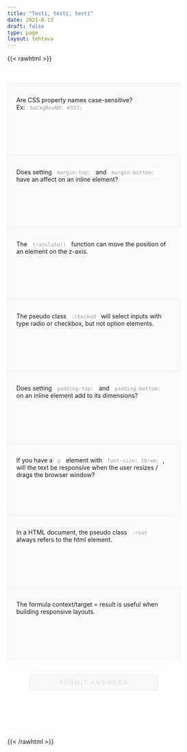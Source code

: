 ```yaml
---
title: "Testi, testi, testi"
date: 2021-8-13
draft: false
type: page
layout: tehtava
---
```


{{< rawhtml >}}
<body>
<div id="emc-score"></div>
<div class="wrap">
  <div class="row">
  <section data-quiz-item>
    <div class="question">Are CSS property names case-sensitive?<br>Ex: <code>baCkgRouNd: #333;</code></div>
    <div class="choices" data-choices='["Yes","No"]'>    </div>
        <p class="info">VITUIKSI MENI</p>
     </section>
  <section data-quiz-item>
    <div class="question">Does setting <code>margin-top:</code> and <code>margin-bottom:</code> have an affect on an inline element?</div>
    <div class="choices" data-choices='["Yes","No"]'>
    </div>
  </section>
  </div>
  <div class="row">
  <section data-quiz-item>
    <div class="question">The <code>translate()</code> function can move the position of an element on the z-axis.</div>
    <div class="choices" data-choices='["True","False"]'>
    </div>
  </section>
   <section data-quiz-item>
     <div class="question">The pseudo class <code>:checked</code> will select inputs with type radio or checkbox, but not option elements.</div>
    <div class="choices" data-choices='["True","False"]'>
    </div>
  </section>
  </div>
   <div class="row">
  <section data-quiz-item>
    <div class="question">Does setting <code>padding-top:</code> and <code>padding-bottom:</code> on an inline element add to its dimensions?</div>
    <div class="choices" data-choices='["Yes","No"]'>
    </div>
  </section>
   <section data-quiz-item>
     <div class="question">If you have a <code>p</code> element with <code>font-size: 10rem;</code>, will the text be responsive when the user resizes / drags the browser window?</div>
    <div class="choices" data-choices='["Yes","No"]'>
    </div>
  </section>
  </div>
   <div class="row last">
  <section data-quiz-item>
    <div class="question">In a HTML document, the pseudo class <code>:root</code> always refers to the html element.</div>
    <div class="choices" data-choices='["True","False"]'>
    </div>
  </section>
   <section data-quiz-item>
    <div class="question">The formula context/target = result is useful when building responsive layouts.</div>
    <div class="choices" data-choices='["True","False"]'>
    </div>
  </section>
  </div>
  <div class="submit">
  <button id="emc-submit">Submit Answers</button>
  </div>
</div>
 
 <script src='https://cdnjs.cloudflare.com/ajax/libs/jquery/2.1.3/jquery.min.js'></script>
 
</body>
</html>

<style>
.row:after {
  clear: both;
  content: "";
  display: table;
}
.row:before {
  content: "";
  display: table;
}

*, *:after, *:before {
  -webkit-box-sizing: border-box;
  -moz-box-sizing: border-box;
  box-sizing: border-box;
}

.wrap body {
  background: #fff;
  font-family: 'Raleway';
  line-height: 1.55;
  color: #737373;
  font-weight: 400;
}

.wrap body a {
  color: #27b198;
  text-decoration: none;
  border-bottom: 2px solid #fff;
}

.wrap body a:hover {
  border-color: #eeeeee;
}

code {
  background: #fff;
  color: #999999;
  padding: 2px 8px;
}

header {
  position: relative;
  text-align: center;
  text-transform: uppercase;
  color: #ff5c00;
  border-bottom: 1px solid dareken(#2dceb1, 15%);
  letter-spacing: 4px;
  padding: 12px 0;
  background: #fafafa;
  border-bottom: 1px solid #eeeeee;
}

.wrap {
  max-width: 48em;
  margin: 0 auto;
  padding: 2.5em 0 4em;
}

.row.last {
  border-bottom: 1px solid #eeeeee;
}

section {
  position: relative;
  padding: 30px 20px;
  width: 100%;
  min-height: 12em;
  float: left;
  background: #fafafa;
  border-top: 1px solid #eeeeee;
  border-left: 1px solid #eeeeee;
}
section:nth-child(even) {
  border-right: 1px solid #eeeeee;
}
section.item-incorrect {
  background: #f6f6f6;
}

.info.item-correct {
    display: none;
}

.info {
  display: none;
}

.info.item-incorrect {
  display: flex
}

section p {
  display:none;
}

section p.item-correct {
  display: none;
}

section p.item-incorrect {
  display: flex;
}

section.item-incorrect:before {
  position: absolute;
  z-index: 399;
  bottom: 0;
  right: 0;
  content: "";
  height: 0;
  width: 0;
  border: 35px solid;
  border-color: transparent #ff5c61 #ff5c61 transparent;
}
section.item-incorrect:after {
  line-height: 1.4;
  position: absolute;
  z-index: 499;
  font-family: 'fontawesome';
  content: "";
  bottom: 0;
  right: 7px;
  font-size: 1.9em;
  color: #ff383e;
}

section.item-correct:before {
  position: absolute;
  z-index: 399;
  bottom: 0;
  right: 0;
  content: "";
  height: 0;
  width: 0;
  border: 35px solid;
  border-color: transparent #48d7bd #48d7bd transparent;
}
section.item-correct:after {
  line-height: 1.4;
  position: absolute;
  z-index: 499;
  font-family: 'fontawesome';
  content: "";
  bottom: 0;
  right: 7px;
  font-size: 1.9em;
  color: #2dceb1;
}

input[type="radio"] {
  position: absolute;
  visibility: hidden;
}
input[type="radio"] + label {
  background: #fff;
  display: inline-block;
  padding: 5px 15px;
  margin: 5px 10px 5px 0;
  border: 1px solid #eeeeee;
  -webkit-transition: all 0.1s linear;
  -moz-transition: all 0.1s linear;
  transition: all 0.1s linear;
}
input[type="radio"] + label:before {
  content: "\f10c";
  font-family: 'fontawesome';
  margin-right: 7px;
  color: #ff5c00;
}
input[type="radio"] + label:hover {
  cursor: pointer;
}
input[type="radio"]:checked + label {
  background: #fd9d08;
  color: #ff5c00;
}
input[type="radio"]:checked + label:before {
  content: "\f192";
  color: #ff5c00;
}

.question {
}

.submit {
  padding: 20px 5px;
}
.submit button {
  display: block;
  outline: none;
  width: 300px;
  margin: 1em auto 1.5em;
  padding: .8em 1em;
  background: #f8f8f8;
  color: gainsboro;
  text-transform: uppercase;
  letter-spacing: 3px;
  border: 1px solid #eeeeee;
}

#emc-score {
  text-align: center;
  opacity: 0;
  padding: 0;
  -webkit-transition: all 0.55s ease;
  -moz-transition: all 0.55s ease;
  transition: all 0.55s ease;
}
#emc-score.new-score {
  opacity: 1;
  background: #2dceb1;
  color: #fbfbfb;
  padding: 20px;
}

#emc-submit {
  position: relative;
  -webkit-transition: all 0.33s ease;
  -moz-transition: all 0.33s ease;
  transition: all 0.33s ease;
}
#emc-submit.ready-show {
  background: #ff8000;
  color: #fff;
  border: none;
  border-bottom: 2px solid #ff5c00;
  box-shadow: 0 1px 1px rgba(68, 68, 68, 0.2);
  -webkit-transform: rotateX(360deg);
  -moz-transform: rotateX(360deg);
  -ms-transform: rotateX(360deg);
  -o-transform: rotateX(360deg);
  transform: rotateX(360deg);
}
#emc-submit.ready-show:hover {
  color: #fbfbfb;
  background: #ff5c00;
  border-color: #ff5c00;
}
#emc-submit.ready-show:active {
  top: 2px;
  border-bottom: none;
}

#emc-progress {
  height: 100%;
  border: 1px solid #ff8000;
  background: #fd9d08;
}

#emc-progress_inner {
  width: 100%;
  height: 0;
  background: #ff5c00;
  -webkit-transition: height 0.33s cubic-bezier(0.68, -0.55, 0.265, 1.55);
  -moz-transition: height 0.33s cubic-bezier(0.68, -0.55, 0.265, 1.55);
  transition: height 0.33s cubic-bezier(0.68, -0.55, 0.265, 1.55);
}

#emc-progress_ind {
  position: absolute;
  display: block;
  width: 100%;
  font-size: .7em;
  font-weight: bold;
  padding: 7px 5px 5px;
  top: 0;
  left: 0;
  text-align: center;
  color: #ff5c00;
}

.attrib {
  padding: 10px 0;
  text-align: center;
}
.attrib i {
  margin-right: 7px;
  margin-left: 7px;
}
</style>

<script>
  
    (function($) {
  $.fn.emc = function(options) {
    
    var defaults = {
      key: [],
      scoring: "normal",
      progress: true
    },
    settings = $.extend(defaults,options),
    $quizItems = $('[data-quiz-item]'),
    $choices = $('[data-choices]'),
    itemCount = $quizItems.length,
    chosen = [],
    $option = null,
    $label = null;
    
   emcInit();
    
   if (settings.progress) {
      var $bar = $('#emc-progress'),
          $inner = $('<div id="emc-progress_inner"></div>'),
          $perc = $('<span id="emc-progress_ind">0/'+itemCount+'</span>');
      $bar.append($inner).prepend($perc);
    }
    
    function emcInit() {
      $quizItems.each( function(index,value) {
      var $this = $(this),
          $choiceEl = $this.find('.choices'),
          choices = $choiceEl.data('choices');
        for (var i = 0; i < choices.length; i++) {
          $option = $('<input name="'+index+'" id="'+index+'_'+i+'" type="radio">');
          $label = $('<label for="'+index+'_'+i+'">'+choices[i]+'</label>');
          $choiceEl.append($option).append($label);
         
          $option.on( 'change', function() {
            return getChosen();
          }); 
        }
      });
    }
    
    function getChosen() {
      chosen = [];
      $choices.each( function() {
        var $inputs = $(this).find('input[type="radio"]');
        $inputs.each( function(index,value) {
          if($(this).is(':checked')) {
            chosen.push(index + 1);
          }
        });
      });
      getProgress();
    }
    
    function getProgress() {
      var prog = (chosen.length / itemCount) * 100 + "%",
          $submit = $('#emc-submit');
      if (settings.progress) {
        $perc.text(chosen.length+'/'+itemCount);  
        $inner.css({height: prog});
      }
      if (chosen.length === itemCount) {
        $submit.addClass('ready-show');
        $submit.click( function(){
          return scoreNormal();
        });
      }
    }
    
    function scoreNormal() {
      var wrong = [],
          score = null,
          $scoreEl = $('#emc-score');
      for (var i = 0; i < itemCount; i++) {
        if (chosen[i] != settings.key[i]) {
          wrong.push(i);
        }
      }
      $quizItems.each( function(index) {
        var $this = $(this);
        if ($.inArray(index, wrong) !== -1 ) {
         $this.removeClass('item-correct').addClass('item-incorrect');
        } else {
          $this.removeClass('item-incorrect').addClass('item-correct');
        }
      });
      
      score = ((itemCount - wrong.length) / itemCount).toFixed(2) * 100 + "%";
      $scoreEl.text("You scored a "+score).addClass('new-score');
      $('html,body').animate({scrollTop: 0}, 50);
    }
 
  }
}(jQuery));
 
 
$(document).emc({
  key: ["2","1","2","2","2","2","1", "1"]
});</script>
{{< /rawhtml >}}